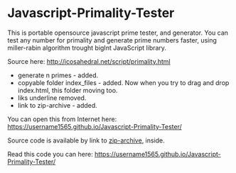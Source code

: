 # Javascript-Primality-Tester
This is portable opensource javascript prime tester, and generator.
You can test any number for primality and generate prime numbers faster,
using miller-rabin algorithm trought bigInt JavaScript library.

Source here: http://icosahedral.net/script/primality.html
  - generate n primes - added.
  - copyable folder index_files - added. Now when you try to drag and drop index.html, this folder moving too.
  - liks underline removed.
  - link to zip-archive - added.

You can open this from Internet here: https://username1565.github.io/Javascript-Primality-Tester/
 
Source code is available by link to [zip-archive](https://github.com/username1565/Javascript-Primality-Tester/blob/master/index_files/JS_prime_test_and_generator_Miller-Rabin_bigInt.zip), inside.

Read this code you can here: https://username1565.github.io/Javascript-Primality-Tester/
